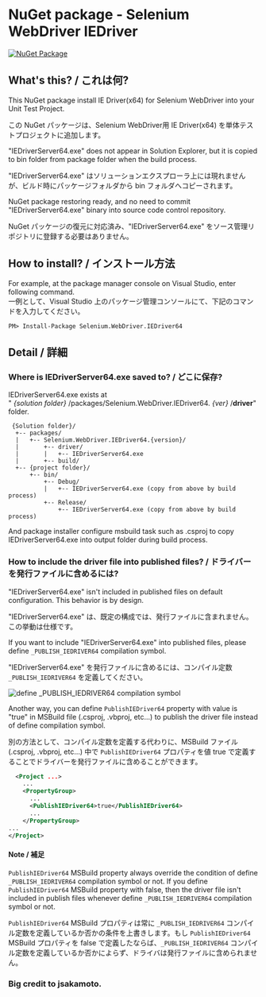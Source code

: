 ﻿# NuGet package - Selenium WebDriver IEDriver

[![NuGet Package](https://img.shields.io/nuget/v/Selenium.WebDriver.IEDriver.svg)](https://www.nuget.org/packages/Selenium.WebDriver.IEDriver64/)

## What's this? / これは何?

This NuGet package install IE Driver(x64) for Selenium WebDriver into your Unit Test Project.

この NuGet パッケージは、Selenium WebDriver用 IE Driver(x64) を単体テストプロジェクトに追加します。

"IEDriverServer64.exe" does not appear in Solution Explorer, but it is copied to bin folder from package folder when the build process.

"IEDriverServer64.exe" はソリューションエクスプローラ上には現れませんが、ビルド時にパッケージフォルダから bin フォルダへコピーされます。

NuGet package restoring ready, and no need to commit "IEDriverServer64.exe" binary into source code control repository.

NuGet パッケージの復元に対応済み、"IEDriverServer64.exe" をソース管理リポジトリに登録する必要はありません。

## How to install? / インストール方法

For example, at the package manager console on Visual Studio, enter following command.  
一例として、Visual Studio 上のパッケージ管理コンソールにて、下記のコマンドを入力してください。

    PM> Install-Package Selenium.WebDriver.IEDriver64

## Detail / 詳細

### Where is IEDriverServer64.exe saved to? / どこに保存?

IEDriverServer64.exe exists at  
" _{solution folder}_ /packages/Selenium.WebDriver.IEDriver64. _{ver}_ /**driver**"  
folder.

     {Solution folder}/
      +-- packages/
      |   +-- Selenium.WebDriver.IEDriver64.{version}/
      |       +-- driver/
      |       |   +-- IEDriverServer64.exe
      |       +-- build/
      +-- {project folder}/
          +-- bin/
              +-- Debug/
              |   +-- IEDriverServer64.exe (copy from above by build process)
              +-- Release/
                  +-- IEDriverServer64.exe (copy from above by build process)

 And package installer configure msbuild task such as .csproj to
 copy IEDriverServer64.exe into output folder during build process.

 
### How to include the driver file into published files? / ドライバーを発行ファイルに含めるには?

"IEDriverServer64.exe" isn't included in published files on default configuration. This behavior is by design.

"IEDriverServer64.exe" は、既定の構成では、発行ファイルに含まれません。この挙動は仕様です。

If you want to include "IEDriverServer64.exe" into published files, please define `_PUBLISH_IEDRIVER64` compilation symbol.

"IEDriverServer64.exe" を発行ファイルに含めるには、コンパイル定数 `_PUBLISH_IEDRIVER64` を定義してください。

![define _PUBLISH_IEDRIVER64 compilation symbol](.asset/define_PUBLISH_IEDRIVER_compilation_symbol.png)

Another way, you can define `PublishIEDriver64` property with value is "true" in MSBuild file (.csproj, .vbproj, etc...) to publish the driver file instead of define compilation symbol.

別の方法として、コンパイル定数を定義する代わりに、MSBuild ファイル (.csproj, .vbproj, etc...) 中で `PublishIEDriver64` プロパティを値 true で定義することでドライバーを発行ファイルに含めることができます。 

```xml
  <Project ...>
    ...
    <PropertyGroup>
      ...
      <PublishIEDriver64>true</PublishIEDriver64>
      ...
    </PropertyGroup>
...
</Project>
```

#### Note / 補足 

`PublishIEDriver64` MSBuild property always override the condition of define `_PUBLISH_IEDRIVER64` compilation symbol or not. If you define `PublishIEDriver64` MSBuild property with false, then the driver file isn't included in publish files whenever define `_PUBLISH_IEDRIVER64` compilation symbol or not.

`PublishIEDriver64` MSBuild プロパティは常に `_PUBLISH_IEDRIVER64` コンパイル定数を定義しているか否かの条件を上書きします。もし `PublishIEDriver64` MSBuild プロパティを false で定義したならば、`_PUBLISH_IEDRIVER64` コンパイル定数を定義しているか否かによらず、ドライバは発行ファイルに含められません。


### Big credit to jsakamoto.
